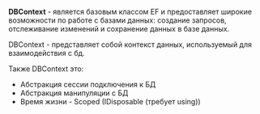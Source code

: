 **DBContext** - является базовым классом EF и предоставляет широкие возможности по работе с базами данных: создание запросов, отслеживание изменений и сохранение данных в базе данных.

DBContext - представляет собой контекст данных, используемый для взаимодействия с бд.

Также DBContext это:
 - Абстракция сессии подключения к БД
 - Абстракция манипуляции с БД
 - Время жизни - Scoped (IDisposable (требует using))
